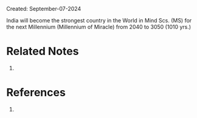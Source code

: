 Created: September-07-2024

India will become the strongest country in the World in Mind Scs. (MS) for the next Millennium (Millennium of Miracle) from 2040 to 3050 (1010 yrs.)

# Related Notes

1. 
# References

1. 
